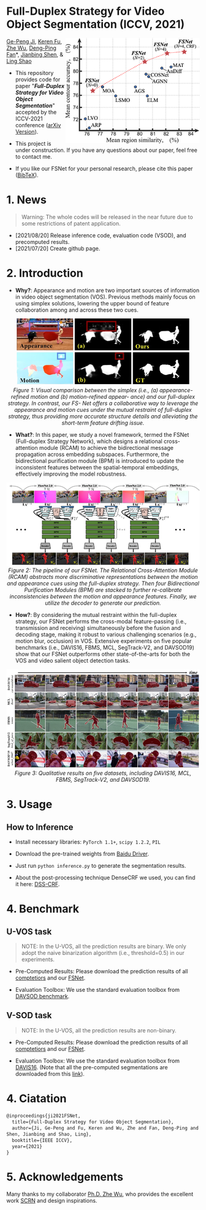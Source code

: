 # Full-Duplex Strategy for Video Object Segmentation (ICCV, 2021)

<img align="right" src="./assets/quantitative.png" width="350px" />

[Ge-Peng Ji](https://scholar.google.com/citations?user=oaxKYKUAAAAJ&hl=en), 
[Keren Fu](http://www.kerenfu.top/), 
[Zhe Wu](https://scholar.google.com/citations?hl=en&user=jT1s8GkAAAAJ), 
[Deng-Ping Fan](https://scholar.google.com/citations?hl=en&user=kakwJ5QAAAAJ)*, 
[Jianbing Shen](https://scholar.google.com/citations?hl=en&user=_Q3NTToAAAAJ), &
[Ling Shao](https://scholar.google.com/citations?user=z84rLjoAAAAJ&hl=en&oi=ao)

- This repository provides code for paper "_**Full-Duplex Strategy for Video Object Segmentation**_" accepted by the ICCV-2021 conference ([arXiv Version](https://arxiv.org/abs/2105.08468)). 

- This project is under construction. If you have any questions about our paper, feel free to contact me.

- If you like our FSNet for your personal research, please cite this paper ([BibTeX](#4-citation)).

# 1. News

> Warning: The whole codes will be released in the near future due to some restrictions of patent application.

- [2021/08/20] Release inference code, evaluation code (VSOD), and precomputed results.
- [2021/07/20] Create github page.

# 2. Introduction

- **Why?**: Appearance and motion are two important sources of information in video object segmentation (VOS). Previous methods mainly focus on using simplex solutions, lowering the upper bound of feature collaboration among and across these two cues.

<p align="center">
    <img src="./assets/motivation.jpg" width="450px"/> <br />
    <em> 
    Figure 1: Visual comparison between the simplex (i.e., (a) appearance-refined motion and (b) motion-refined appear- ance) and our full-duplex strategy. In contrast, our FS- Net offers a collaborative way to leverage the appearance and motion cues under the mutual restraint of full-duplex strategy, thus providing more accurate structure details and alleviating the short-term feature drifting issue.
    </em>
</p>

- **What?**: In this paper, we study a novel framework, termed the FSNet (Full-duplex Strategy Network), which designs a relational cross-attention module (RCAM) to achieve the bidirectional message propagation across embedding subspaces. Furthermore, the bidirectional purification module (BPM) is introduced to update the inconsistent features between the spatial-temporal embeddings, effectively improving the model robustness. 

<p align="center">
    <img src="./assets/framework.jpg" /> <br />
    <em> 
    Figure 2: The pipeline of our FSNet. The Relational Cross-Attention Module (RCAM) abstracts more discriminative representations between the motion and appearance cues using the full-duplex strategy. Then four Bidirectional Purification Modules (BPM) are stacked to further re-calibrate inconsistencies between the motion and appearance features. Finally, we utilize the decoder to generate our prediction.
    </em>
</p>

- **How?**: By considering the mutual restraint within the full-duplex strategy, our FSNet performs the cross-modal feature-passing (i.e., transmission and receiving) simultaneously before the fusion and decoding stage, making it robust to various challenging scenarios (e.g., motion blur, occlusion) in VOS. Extensive experiments on five popular benchmarks (i.e., DAVIS16, FBMS, MCL, SegTrack-V2, and DAVSOD19) show that our FSNet outperforms other state-of-the-arts for both the VOS and video salient object detection tasks.

<p align="center">
    <img src="./assets/qualitative.png" /> <br />
    <em> 
    Figure 3:  Qualitative results on five datasets, including DAVIS16, MCL, FBMS, SegTrack-V2, and DAVSOD19.
    </em>
</p>

# 3. Usage

## How to Inference

- Install necessary libraries: `PyTorch 1.1+`, `scipy 1.2.2`, `PIL`

- Download the pre-trained weights from [Baidu Driver]().

- Just run `python inference.py` to generate the segmentation results. 

- About the post-processing technique DenseCRF we used, you can find it here: [DSS-CRF](https://github.com/Andrew-Qibin/dss_crf).

# 4. Benchmark

## U-VOS task

> NOTE: In the U-VOS, all the prediction results are binary. We only adopt the naive binarization algorithm 
> (i.e., threshold=0.5) in our experiments.

- Pre-Computed Results: Please download the prediction results of all [comptetiors]() and our [FSNet]().

- Evaluation Toolbox: We use the standard evaluation toolbox from [DAVSOD benchmark](https://github.com/DengPingFan/DAVSOD).

## V-SOD task

> NOTE: In the U-VOS, all the prediction results are non-binary.

- Pre-Computed Results: Please download the prediction results of all [comptetiors]() and our [FSNet]().

- Evaluation Toolbox: We use the standard evaluation toolbox from [DAVIS16](https://github.com/davisvideochallenge/davis-matlab/tree/davis-2016). 
  (Note that all the pre-computed segmentations are downloaded from this [link](https://davischallenge.org/davis2016/soa_compare.html)).
  
# 4. Ciatation

    @inproceedings{ji2021FSNet,
      title={Full-Duplex Strategy for Video Object Segmentation},
      author={Ji, Ge-Peng and Fu, Keren and Wu, Zhe and Fan, Deng-Ping and Shen, Jianbing and Shao, Ling},
      booktitle={IEEE ICCV},
      year={2021}
    }

# 5. Acknowledgements

Many thanks to my collaborator [Ph.D. Zhe Wu](https://scholar.google.com/citations?hl=en&user=jT1s8GkAAAAJ), 
who provides the excellent work [SCRN](https://github.com/wuzhe71/SCRN) and design inspirations.